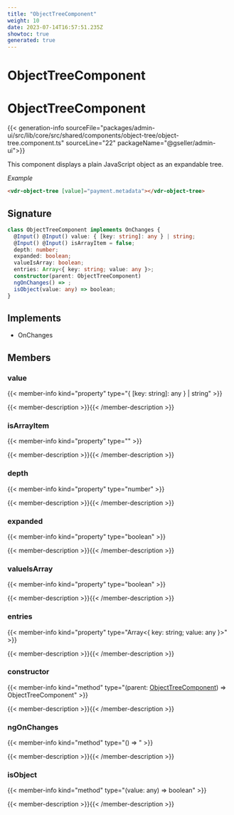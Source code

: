 ```yaml
---
title: "ObjectTreeComponent"
weight: 10
date: 2023-07-14T16:57:51.235Z
showtoc: true
generated: true
---
```

<!-- This file was generated from the Vendure source. Do not modify. Instead, re-run the "docs:build" script -->

# ObjectTreeComponent
<div class="symbol">


# ObjectTreeComponent

{{< generation-info sourceFile="packages/admin-ui/src/lib/core/src/shared/components/object-tree/object-tree.component.ts" sourceLine="22" packageName="@gseller/admin-ui">}}

This component displays a plain JavaScript object as an expandable tree.

*Example*

```HTML
<vdr-object-tree [value]="payment.metadata"></vdr-object-tree>
```

## Signature

```TypeScript
class ObjectTreeComponent implements OnChanges {
  @Input() @Input() value: { [key: string]: any } | string;
  @Input() @Input() isArrayItem = false;
  depth: number;
  expanded: boolean;
  valueIsArray: boolean;
  entries: Array<{ key: string; value: any }>;
  constructor(parent: ObjectTreeComponent)
  ngOnChanges() => ;
  isObject(value: any) => boolean;
}
```
## Implements

 * OnChanges


## Members

### value

{{< member-info kind="property" type="{ [key: string]: any } | string"  >}}

{{< member-description >}}{{< /member-description >}}

### isArrayItem

{{< member-info kind="property" type=""  >}}

{{< member-description >}}{{< /member-description >}}

### depth

{{< member-info kind="property" type="number"  >}}

{{< member-description >}}{{< /member-description >}}

### expanded

{{< member-info kind="property" type="boolean"  >}}

{{< member-description >}}{{< /member-description >}}

### valueIsArray

{{< member-info kind="property" type="boolean"  >}}

{{< member-description >}}{{< /member-description >}}

### entries

{{< member-info kind="property" type="Array&#60;{ key: string; value: any }&#62;"  >}}

{{< member-description >}}{{< /member-description >}}

### constructor

{{< member-info kind="method" type="(parent: <a href='/admin-ui-api/components/object-tree-component#objecttreecomponent'>ObjectTreeComponent</a>) => ObjectTreeComponent"  >}}

{{< member-description >}}{{< /member-description >}}

### ngOnChanges

{{< member-info kind="method" type="() => "  >}}

{{< member-description >}}{{< /member-description >}}

### isObject

{{< member-info kind="method" type="(value: any) => boolean"  >}}

{{< member-description >}}{{< /member-description >}}


</div>
